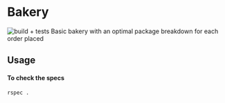 # Bakery
![build + tests](https://travis-ci.org/13LD/ruby_bakery_challenge.svg?branch=master)
Basic bakery with an optimal package breakdown for each order placed

## Usage

#### To check the specs

```
rspec . 
```

